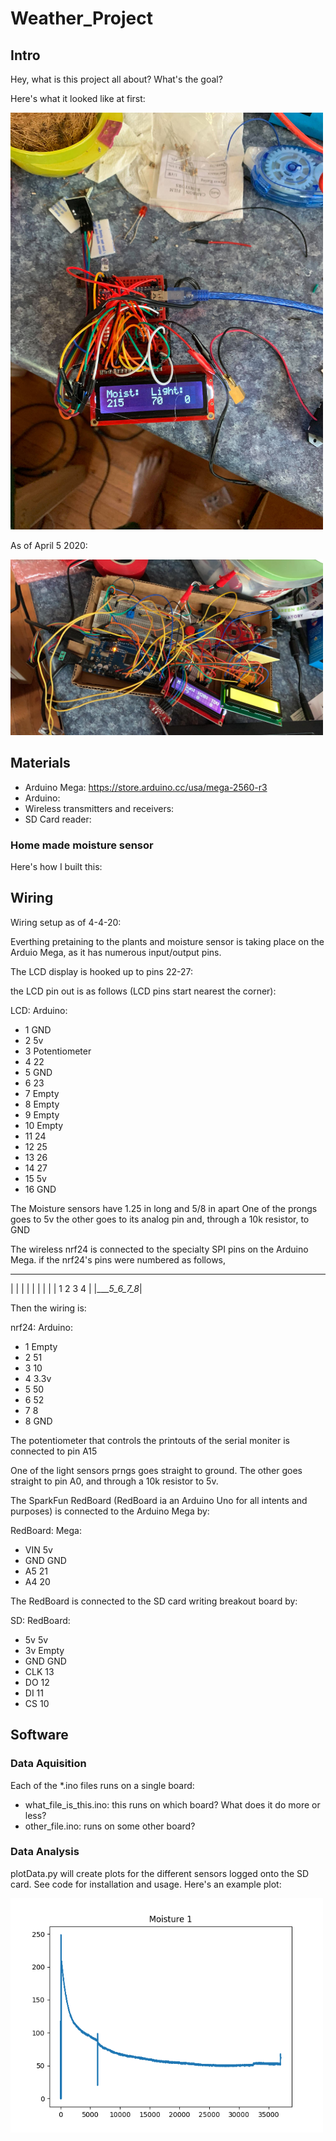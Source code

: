 # Weather_Project

## Intro

Hey, what is this project all about?  What's the goal?

Here's what it looked like at first:

<img src="setup_early_days.jpg" alt="alt text" width="500">
 
As of April 5 2020:

<img src="weather_project_5apr20.jpg" alt="alt text" width="500">

## Materials

  * Arduino Mega: https://store.arduino.cc/usa/mega-2560-r3
  * Arduino:
  * Wireless transmitters and receivers:
  * SD Card reader:

### Home made moisture sensor

Here's how I built this:

## Wiring

Wiring setup as of 4-4-20:

Everthing pretaining to the plants and moisture sensor is taking place on the Arduio Mega, as it has numerous input/output pins.

The LCD display is hooked up to pins 22-27:

the LCD pin out is as follows (LCD pins start nearest the corner):

  
LCD:  Arduino:

  * 1     GND
  * 2     5v
  * 3     Potentiometer
  * 4     22
  * 5     GND
  * 6     23
  * 7     Empty
  * 8     Empty
  * 9     Empty
  * 10    Empty
  * 11    24
  * 12    25
  * 13    26
  * 14    27
  * 15    5v
  * 16    GND

The Moisture sensors have 1.25 in long and 5/8 in apart
One of the prongs goes to 5v the other goes to its analog pin and, through a 10k resistor, to GND

The wireless nrf24 is connected to the specialty SPI pins on the Arduino Mega. 
if the nrf24's pins were numbered as follows,

 ____________
|            |
|            |
|            |
|            |
|    1 2 3 4 |
|____5_6_7_8_|


Then the wiring is:

nrf24: Arduino:

  * 1      Empty
  * 2      51
  * 3      10
  * 4      3.3v
  * 5      50
  * 6      52
  * 7      8
  * 8      GND

The potentiometer that controls the printouts of the serial moniter is connected to pin A15

One of the light sensors prngs goes straight to ground. The other goes straight to pin A0, and through a 10k resistor to 5v.

The SparkFun RedBoard (RedBoard ia an Arduino Uno for all intents and purposes) is connected to the Arduino Mega by:

RedBoard: Mega:

  * VIN       5v
  * GND       GND
  * A5        21
  * A4        20

The RedBoard is connected to the SD card writing breakout board by:

SD:  RedBoard:

  * 5v   5v
  * 3v   Empty
  * GND  GND
  * CLK 13
  * DO  12
  * DI  11
  * CS  10

## Software

### Data Aquisition

Each of the *.ino files runs on a single board:

  * what_file_is_this.ino: this runs on which board?  What does it do more or less?
  * other_file.ino: runs on some other board?
  
### Data Analysis

plotData.py will create plots for the different sensors logged onto the SD card.  See code for installation and usage.
Here's an example plot:


<img src="Moisture 1.png" alt="alt text" width="500">
